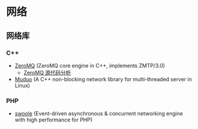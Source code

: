 # 网络

## 网络库

### C++ 
* [ZeroMQ](https://github.com/zeromq/libzmq) (ZeroMQ core engine in C++, implements ZMTP/3.0)
    - [ZeroMQ 源代码分析](http://blog.csdn.net/kaka11/article/details/6614479)
* [Muduo](https://github.com/chenshuo/muduo) (A C++ non-blocking network library for multi-threaded server in Linux)


### PHP
* [swoole](https://github.com/swoole/swoole-src) (Event-driven asynchronous & concurrent networking engine with high performance for PHP)

